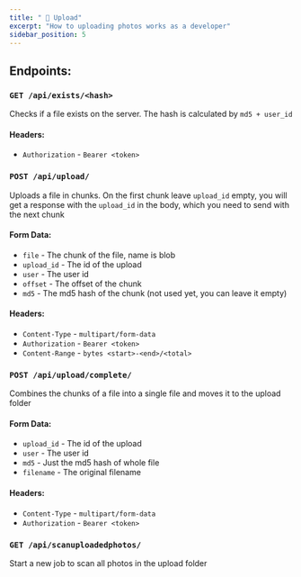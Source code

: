 ```yaml
---
title: " 📁 Upload"
excerpt: "How to uploading photos works as a developer"
sidebar_position: 5
---
```


## Endpoints:

### `GET /api/exists/<hash>`

Checks if a file exists on the server.
The hash is calculated by `md5 + user_id`

#### Headers:

- `Authorization` - `Bearer <token>`

### `POST /api/upload/`

Uploads a file in chunks.
On the first chunk leave `upload_id` empty, you will get a response with the `upload_id` in the body, which you need to send with the next chunk

#### Form Data:

- `file` - The chunk of the file, name is blob
- `upload_id` - The id of the upload
- `user` - The user id
- `offset` - The offset of the chunk
- `md5` - The md5 hash of the chunk (not used yet, you can leave it empty)

#### Headers:

- `Content-Type` - `multipart/form-data`
- `Authorization` - `Bearer <token>`
- `Content-Range` - `bytes <start>-<end>/<total>`

### `POST /api/upload/complete/`

Combines the chunks of a file into a single file and moves it to the upload folder

#### Form Data:

- `upload_id` - The id of the upload
- `user` - The user id
- `md5` - Just the md5 hash of whole file
- `filename` - The original filename

#### Headers:

- `Content-Type` - `multipart/form-data`
- `Authorization` - `Bearer <token>`

### `GET /api/scanuploadedphotos/`

Start a new job to scan all photos in the upload folder
